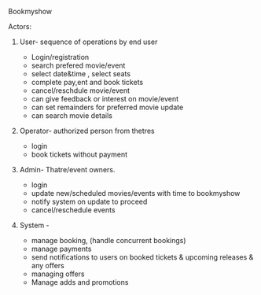 Bookmyshow

Actors:

1. User- sequence of operations by end user
    - Login/registration
    - search prefered movie/event 
    - select date&time , select seats
    - complete pay,ent and book tickets
    - cancel/reschdule movie/event
    - can give feedback or interest on movie/event
    - can set remainders for preferred movie update
    - can search movie details 

2. Operator- authorized person from thetres
    - login
    - book tickets without payment 

3. Admin- Thatre/event owners. 
    - login
    - update new/scheduled movies/events with time to bookmyshow
    - notify system on update to proceed
    - cancel/reschedule events

4. System - 
    - manage booking, (handle concurrent bookings)
    - manage payments
    - send notifications to users on booked tickets & upcoming releases & any offers
    - managing offers
    - Manage adds and promotions

